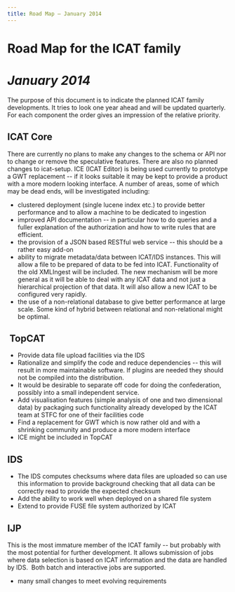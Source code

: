 ```yaml
---
title: Road Map – January 2014
---
```


# Road Map for the ICAT family

# _January 2014_

The purpose of this document is to indicate the planned ICAT family
developments. It tries to look one year ahead and will be updated
quarterly. For each component the order gives an impression of the
relative priority.

## ICAT Core

There are currently no plans to make any changes to the schema or API
nor to change or remove the speculative features. There are also no
planned changes to icat-setup. ICE (ICAT Editor) is being used currently
to prototype a GWT replacement -- if it looks suitable it may be kept to
provide a product with a more modern looking interface. A number of
areas, some of which may be dead ends, will be investigated including:

- clustered deployment (single lucene index etc.) to provide better
  performance and to allow a machine to be dedicated to ingestion
- improved API documentation -- in particular how to do queries and a
  fuller explanation of the authorization and how to write rules that
  are efficient.
- the provision of a JSON based RESTful web service -- this should be
  a rather easy add-on
- ability to migrate metadata/data between ICAT/IDS instances. This
  will allow a file to be prepared of data to be fed into ICAT.
  Functionality of the old XMLIngest will be included. The new
  mechanism will be more general as it will be able to deal with any
  ICAT data and not just a hierarchical projection of that data. It
  will also allow a new ICAT to be configured very rapidly.
- the use of a non-relational database to give better performance at
  large scale. Some kind of hybrid between relational and
  non-relational might be optimal.

##  TopCAT

- Provide data file upload facilities via the IDS
- Rationalize and simplify the code and reduce dependencies -- this
  will result in more maintainable software. If plugins are needed
  they should not be compiled into the distribution.
- It would be desirable to separate off code for doing the
  confederation, possibly into a small independent service.
- Add visualisation features (simple analysis of one and two
  dimensional data) by packaging such functionality already developed
  by the ICAT team at STFC for one of their facilities code
- Find a replacement for GWT which is now rather old and with a
  shrinking community and produce a more modern interface
- ICE might be included in TopCAT

## IDS

- The IDS computes checksums where data files are uploaded so can use
  this information to provide background checking that all data can be
  correctly read to provide the expected checksum
- Add the ability to work well when deployed on a shared file system
- Extend to provide FUSE file system authorized by ICAT

## IJP

This is the most immature member of the ICAT family -- but probably with
the most potential for further development. It allows submission of jobs
where data selection is based on ICAT information and the data are
handled by IDS.  Both batch and interactive jobs are supported.

- many small changes to meet evolving requirements
